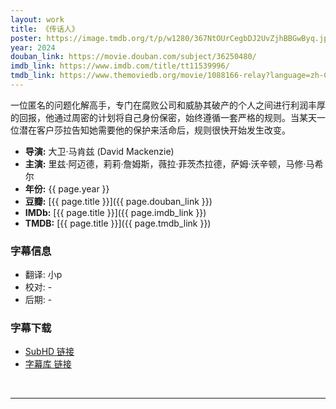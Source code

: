 ```yaml
---
layout: work
title: 《传话人》
poster: https://image.tmdb.org/t/p/w1280/367NtOUrCegbDJ2UvZjhBBGwByq.jpg
year: 2024
douban_link: https://movie.douban.com/subject/36250480/
imdb_link: https://www.imdb.com/title/tt11539996/
tmdb_link: https://www.themoviedb.org/movie/1088166-relay?language=zh-CN
---
```

一位匿名的问题化解高手，专门在腐败公司和威胁其破产的个人之间进行利润丰厚的回报，他通过周密的计划将自己身份保密，始终遵循一套严格的规则。当某天一位潜在客户莎拉告知她需要他的保护来活命后，规则很快开始发生改变。

* **导演:** 大卫·马肯兹 (David Mackenzie)
* **主演:**  里兹·阿迈德，莉莉·詹姆斯，薇拉·菲茨杰拉德，萨姆·沃辛顿，马修·马希尔
* **年份:** {{ page.year }}
* **豆瓣:** [{{ page.title }}]({{ page.douban_link }})
* **IMDb:** [{{ page.title }}]({{ page.imdb_link }})
* **TMDB:** [{{ page.title }}]({{ page.tmdb_link }})

<div class="work-details">
    <div>
        <h3>字幕信息</h3>
        <ul>
            <li>翻译: 小p</li>
            <li>校对: -</li>
            <li>后期: -</li>
        </ul>
    </div>
    <div>
        <h3>字幕下载</h3>
        <ul>
            <li><a href="https://subhd.tv/a/597848">SubHD 链接</a></li>
            <li><a href="https://zimuku.org/detail/219704.html">字幕库 链接</a></li>
        </ul>
    </div>
</div>
<br />
<hr />
<script src="https://giscus.app/client.js"
        data-repo="MontageSubs/Relay_2024"
        data-repo-id="R_kgDOPyq1fw"
        data-category-id="DIC_kwDOPyq1f84Cvx_Z"
        data-mapping="og:title"
        data-strict="0"
        data-reactions-enabled="1"
        data-emit-metadata="0"
        data-input-position="top"
        data-theme="cobalt"
        data-lang="zh-CN"
        data-loading="lazy"
        crossorigin="anonymous"
        async>
</script>
